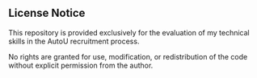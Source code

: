 ## License Notice
This repository is provided exclusively for the evaluation of my technical skills 
in the AutoU recruitment process. 

No rights are granted for use, modification, or redistribution of the code 
without explicit permission from the author.
